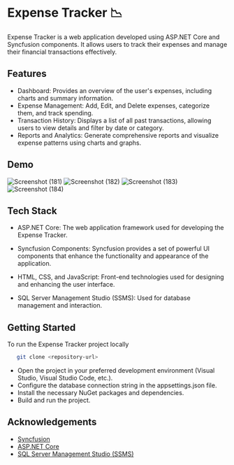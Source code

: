 
# Expense Tracker 📉


Expense Tracker is a web application developed using ASP.NET Core and Syncfusion components. It allows users to track their expenses and manage their financial transactions effectively.




## Features
- Dashboard: Provides an overview of the user's expenses, including charts and summary information.
- Expense Management: Add, Edit, and Delete expenses, categorize them, and track spending.
- Transaction History: Displays a list of all past transactions, allowing users to view details and filter by date or category.
- Reports and Analytics: Generate comprehensive reports and visualize expense patterns using charts and graphs.




## Demo
![Screenshot (181)](https://github.com/SajalDevnath/Expense-Tracker/assets/63283752/3734cf1e-c4ad-4156-88b0-3dea13b274e3)
![Screenshot (182)](https://github.com/SajalDevnath/Expense-Tracker/assets/63283752/c9a5a40b-0be6-4794-aa47-2df13f1cbae9)
![Screenshot (183)](https://github.com/SajalDevnath/Expense-Tracker/assets/63283752/3c67f3ef-29dd-4d8e-b4c6-35125ffb204e)
![Screenshot (184)](https://github.com/SajalDevnath/Expense-Tracker/assets/63283752/b55dc556-cce3-4ab7-a6ee-5bbe3892e4ff)



## Tech Stack

 - ASP.NET Core: The web application framework used for developing the Expense Tracker.

- Syncfusion Components: Syncfusion provides a set of powerful UI components that enhance the functionality and appearance of the application.
- HTML, CSS, and JavaScript: Front-end technologies used for designing and enhancing the user interface.
- SQL Server Management Studio (SSMS): Used for database management and interaction.


## Getting Started

To run the Expense Tracker project locally

```bash
   git clone <repository-url>
```

- Open the project in your preferred development environment (Visual Studio, Visual Studio Code, etc.).
- Configure the database connection string in the appsettings.json file.
- Install the necessary NuGet packages and dependencies.
- Build and run the project.
## Acknowledgements

 - [Syncfusion](https://www.syncfusion.com/aspnet-core-ui-controls)
 - [ASP.NET Core](https://dotnet.microsoft.com/en-us/aspnet/core)
 - [SQL Server Management Studio (SSMS)](https://learn.microsoft.com/en-us/sql/ssms/download-sql-server-management-studio-ssms?view=sql-server-ver16)


